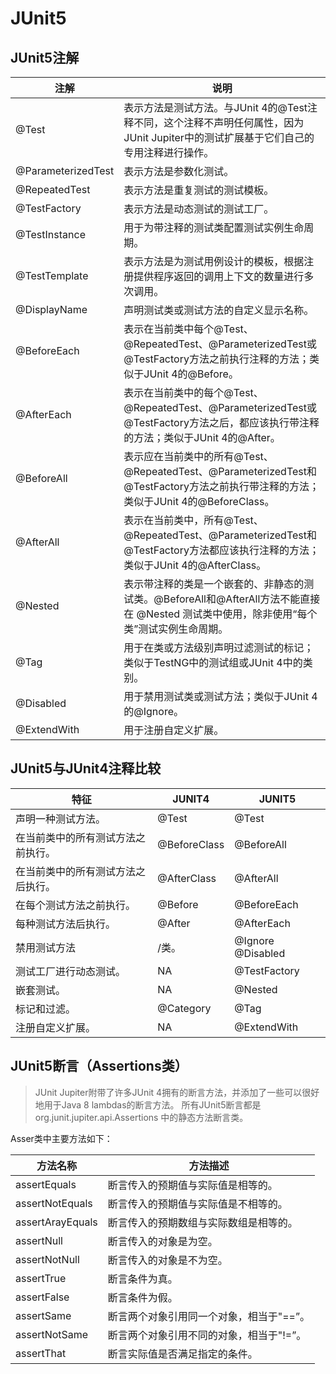 # JUnit5

## JUnit5注解

| 注解                 | 	说明                                                                                                  |
|--------------------|------------------------------------------------------------------------------------------------------|
| @Test              | 	表示方法是测试方法。与JUnit 4的@Test注释不同，这个注释不声明任何属性，因为JUnit Jupiter中的测试扩展基于它们自己的专用注释进行操作。                      |
| @ParameterizedTest | 	表示方法是参数化测试。                                                                                         |
| @RepeatedTest      | 	表示方法是重复测试的测试模板。                                                                                     |
| @TestFactory       | 	表示方法是动态测试的测试工厂。                                                                                     |
| @TestInstance      | 	用于为带注释的测试类配置测试实例生命周期。                                                                               |
| @TestTemplate      | 	表示方法是为测试用例设计的模板，根据注册提供程序返回的调用上下文的数量进行多次调用。                                                          |
| @DisplayName       | 	声明测试类或测试方法的自定义显示名称。                                                                                 |
| @BeforeEach        | 	表示在当前类中每个@Test、@RepeatedTest、@ParameterizedTest或@TestFactory方法之前执行注释的方法；类似于JUnit 4的@Before。         |
| @AfterEach         | 	表示在当前类中的每个@Test、@RepeatedTest、@ParameterizedTest或@TestFactory方法之后，都应该执行带注释的方法；类似于JUnit 4的@After。    |
| @BeforeAll         | 	表示应在当前类中的所有@Test、@RepeatedTest、@ParameterizedTest和@TestFactory方法之前执行带注释的方法；类似于JUnit 4的@BeforeClass。 |
| @AfterAll          | 	表示在当前类中，所有@Test、@RepeatedTest、@ParameterizedTest和@TestFactory方法都应该执行注释的方法；类似于JUnit 4的@AfterClass。   |
| @Nested            | 	表示带注释的类是一个嵌套的、非静态的测试类。@BeforeAll和@AfterAll方法不能直接在 @Nested 测试类中使用，除非使用“每个类”测试实例生命周期。                 |
| @Tag               | 	用于在类或方法级别声明过滤测试的标记；类似于TestNG中的测试组或JUnit 4中的类别。                                                      |
| @Disabled          | 	用于禁用测试类或测试方法；类似于JUnit 4的@Ignore。                                                                    |
| @ExtendWith        | 	用于注册自定义扩展。                                                                                          |

## JUnit5与JUnit4注释比较

| 特征                | 	JUNIT4       | 	JUNIT5            |
|-------------------|---------------|--------------------|
| 声明一种测试方法。         | 	@Test        | 	@Test             |
| 在当前类中的所有测试方法之前执行。 | 	@BeforeClass | 	@BeforeAll        |
| 在当前类中的所有测试方法之后执行。 | 	@AfterClass  | 	@AfterAll         |
| 在每个测试方法之前执行。      | 	@Before      | 	@BeforeEach       |
| 每种测试方法后执行。        | 	@After       | 	@AfterEach        |
| 禁用测试方法            | /类。           | 	@Ignore	@Disabled |
| 测试工厂进行动态测试。       | 	NA           | 	@TestFactory      |
| 嵌套测试。             | 	NA           | 	@Nested           |
| 标记和过滤。            | 	@Category    | 	@Tag              |
| 注册自定义扩展。          | 	NA           | 	@ExtendWith       |

## JUnit5断言（Assertions类）

> JUnit Jupiter附带了许多JUnit 4拥有的断言方法，并添加了一些可以很好地用于Java 8 lambdas的断言方法。
> 所有JUnit5断言都是 org.junit.jupiter.api.Assertions 中的静态方法断言类。

Asser类中主要方法如下：

| 方法名称             | 	方法描述                   |
|------------------|-------------------------|
| assertEquals     | 	断言传入的预期值与实际值是相等的。      |
| assertNotEquals  | 	断言传入的预期值与实际值是不相等的。     |
| assertArayEquals | 	断言传入的预期数组与实际数组是相等的。    |
| assertNull       | 	断言传入的对象是为空。            |
| assertNotNull    | 	断言传入的对象是不为空。           |
| assertTrue       | 	断言条件为真。                |
| assertFalse      | 	断言条件为假。                |
| assertSame       | 	断言两个对象引用同一个对象，相当于"==”。 |
| assertNotSame    | 	断言两个对象引用不同的对象，相当于"!=”。 |
| assertThat       | 	断言实际值是否满足指定的条件。        |